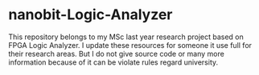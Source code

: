 # nanobit-Logic-Analyzer
This repository belongs to my MSc last year research project based on FPGA Logic Analyzer. I update these resources for someone it use full for their research areas. But I do not give source code or many more information because of it can be violate rules regard university. 
